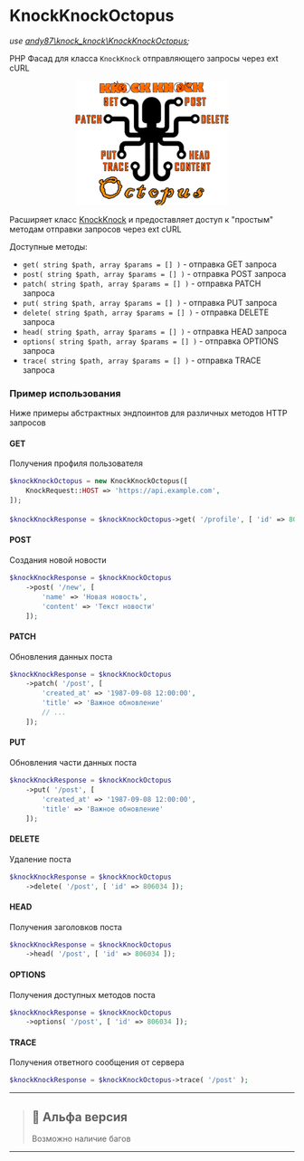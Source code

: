 # KnockKnockOctopus
_use [andy87\knock_knock\KnockKnockOctopus](../../src/KnockKnockOctopus.php);_

PHP Фасад для класса `KnockKnock` отправляющего запросы через ext cURL

<p style="text-align:center"><img src="../../assets/docs/KnockKnockOctopus_320.png" style="height:220px; width: auto" alt="KnockKnock php curl facade"/></p>

Расширяет класс [KnockKnock](../../README.md) и предоставляет доступ к "простым" методам отправки запросов через ext cURL

Доступные методы:
- `get( string $path, array $params = [] )` - отправка GET запроса
- `post( string $path, array $params = [] )` - отправка POST запроса
- `patch( string $path, array $params = [] )` - отправка PATCH запроса
- `put( string $path, array $params = [] )` - отправка PUT запроса
- `delete( string $path, array $params = [] )` - отправка DELETE запроса
- `head( string $path, array $params = [] )` - отправка HEAD запроса
- `options( string $path, array $params = [] )` - отправка OPTIONS запроса
- `trace( string $path, array $params = [] )` - отправка TRACE запроса

### Пример использования
Ниже примеры абстрактных эндпоинтов для различных методов HTTP запросов

#### GET
Получения профиля пользователя
```php
$knockKnockOctopus = new KnockKnockOctopus([
    KnockRequest::HOST => 'https://api.example.com',
]);

$knockKnockResponse = $knockKnockOctopus->get( '/profile', [ 'id' => 806034 ] );
```

#### POST
Создания новой новости
```php
$knockKnockResponse = $knockKnockOctopus
    ->post( '/new', [ 
        'name' => 'Новая новость',
        'content' => 'Текст новости' 
    ]);
```
#### PATCH
Обновления данных поста
```php
$knockKnockResponse = $knockKnockOctopus
    ->patch( '/post', [ 
        'created_at' => '1987-09-08 12:00:00',
        'title' => 'Важное обновление'
        // ...
    ]);
```

#### PUT
Обновления части данных поста
```php
$knockKnockResponse = $knockKnockOctopus
    ->put( '/post', [ 
        'created_at' => '1987-09-08 12:00:00',
        'title' => 'Важное обновление' 
    ]);
```

#### DELETE
Удаление поста
```php
$knockKnockResponse = $knockKnockOctopus
    ->delete( '/post', [ 'id' => 806034 ]);
```

#### HEAD
Получения заголовков поста
```php
$knockKnockResponse = $knockKnockOctopus
    ->head( '/post', [ 'id' => 806034 ]);
```
#### OPTIONS
Получения доступных методов поста
```php
$knockKnockResponse = $knockKnockOctopus
    ->options( '/post', [ 'id' => 806034 ]);
```
#### TRACE
Получения ответного сообщения от сервера
```php
$knockKnockResponse = $knockKnockOctopus->trace( '/post' );
```

---
> ## 🚧 Альфа версия
> Возможно наличие багов
---